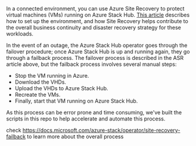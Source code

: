 In a connected environment, you can use Azure Site Recovery to protect virtual machines (VMs) running on Azure Stack Hub. [This article](https://docs.microsoft.com/en-us/azure/site-recovery/azure-stack-site-recovery) describes how to set up the environment, and how Site Recovery helps contribute to the overall business continuity and disaster recovery strategy for these workloads.

In the event of an outage, the Azure Stack Hub operator goes through the failover procedure; once Azure Stack Hub is up and running again, they go through a failback process. The failover process is described in the ASR article above, but the failback process involves several manual steps:

* Stop the VM running in Azure.
* Download the VHDs.
* Upload the VHDs to Azure Stack Hub.
* Recreate the VMs.
* Finally, start that VM running on Azure Stack Hub.

As this process can be error prone and time consuming, we've built the scripts in this repo to help accelerate and automate this process.

check https://docs.microsoft.com/azure-stack/operator/site-recovery-failback to learn more about the overall process 
